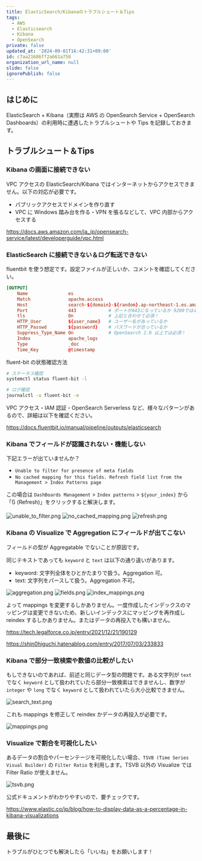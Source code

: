 ```yaml
---
title: ElasticSearch/Kibanaのトラブルシュート＆Tips
tags:
  - AWS
  - Elasticsearch
  - Kibana
  - OpenSearch
private: false
updated_at: '2024-09-01T16:42:31+09:00'
id: c7aa21686ff2a661a758
organization_url_name: null
slide: false
ignorePublish: false
---
```


## はじめに

ElasticSearch + Kibana（実際は AWS の OpenSearch Service + OpenSearch Dashboards）の利用時に遭遇したトラブルシュートや Tips を記録しておきます。

## トラブルシュート＆Tips

### Kibana の画面に接続できない

VPC アクセスの ElasticSearch/Kibana ではインターネットからアクセスできません。以下の対応が必要です。

- パブリックアクセスでドメインを作り直す
- VPC に Windows 踏み台を作る・VPN を張るなどして、VPC 内部からアクセスする

https://docs.aws.amazon.com/ja_jp/opensearch-service/latest/developerguide/vpc.html

### ElasticSearch に接続できない＆ログ転送できない

fluentbit を使う想定です。設定ファイルが正しいか、コメントを確認してください。

```fluent-bit.conf
[OUTPUT]
    Name               es
    Match              apache.access                                              # 対象があっているか
    Host               search-${domain}-${random}.ap-northeast-1.es.amazonaws.com # 接続先があっているか
    Port               443            # ポートが443になっているか 9200ではありません！
    tls                On             # 上記と合わせて必須！
    HTTP_User          ${user_name}   # ユーザー名があっているか 
    HTTP_Passwd        ${password}    # パスワードが合っているか
    Suppress_Type_Name On             # OpenSearch 2.0 以上では必須！
    Index              apache_logs
    Type               _doc
    Time_Key           @timestamp
```

fluent-bit の状態確認方法

```bash
# ステータス確認
systemctl status fluent-bit -l

# ログ確認
journalctl -u fluent-bit -e
```

VPC アクセス・IAM 認証・OpenSearch Serverless など、様々なパターンがあるので、詳細は以下を確認ください。

https://docs.fluentbit.io/manual/pipeline/outputs/elasticsearch

### Kibana でフィールドが認識されない・機能しない

下記エラーが出ていませんか？

- `Unable to filter for presence of meta fields`
- `No cached mapping for this fields. Refresh field list from the Management > Index Patterns page`

この場合は `DashBoards Management` > `Index patterns` > `${your_index}` から「🔃 (Refresh)」をクリックすると解決します。

![unable_to_filter.png](https://qiita-image-store.s3.ap-northeast-1.amazonaws.com/0/3852183/19c5b156-f1cc-e08d-70dc-b4dd8cc14998.png)
![no_cached_mapping.png](https://qiita-image-store.s3.ap-northeast-1.amazonaws.com/0/3852183/a20a2338-78cd-a9c8-73ff-896b9812b072.png)
![refresh.png](https://qiita-image-store.s3.ap-northeast-1.amazonaws.com/0/3852183/94bd1094-1ade-23ac-2877-9c5c44c092a3.png)

### Kibana の Visualize で Aggregation にフィールドが出てこない

フィールドの型が Aggregatable でないことが原因です。

同じテキストであっても `keyword` と `text` は以下の通り違いがあります。

- keyword: 文字列全体をひとかたまりで扱う。Aggregation 可。
- text: 文字列をパースして扱う。Aggregation 不可。

![aggregation.png](https://qiita-image-store.s3.ap-northeast-1.amazonaws.com/0/3852183/9d50e2cd-c003-305b-f36b-53075ca6d6ed.png)
![fields.png](https://qiita-image-store.s3.ap-northeast-1.amazonaws.com/0/3852183/02ae3366-6fd1-6507-6afe-fa8209a45c29.png)
![index_mappings.png](https://qiita-image-store.s3.ap-northeast-1.amazonaws.com/0/3852183/86876efc-879a-ee45-0885-93c7ef2fb8b2.png)

よって mappings を変更するしかありません。一度作成したインデックスのマッピングは変更できないため、新しいインデックスにマッピングを再作成し reindex するしかありません。またはデータの再投入でも構いません。

https://tech.legalforce.co.jp/entry/2021/12/21/190129

https://shin0higuchi.hatenablog.com/entry/2017/07/03/233833

### Kibana で部分一致検索や数値の比較がしたい

もしできないのであれば、前述と同じデータ型の問題です。ある文字列が `text` でなく `keyword` として扱われていたら部分一致検索はできませんし、数字が `integer` や `long` でなく `keyword` として扱われていたら大小比較できません。

![search_text.png](https://qiita-image-store.s3.ap-northeast-1.amazonaws.com/0/3852183/b7c45360-86e5-b804-e068-b53c47488429.png)

これも mappings を修正して reindex かデータの再投入が必要です。

![mappings.png](https://qiita-image-store.s3.ap-northeast-1.amazonaws.com/0/3852183/4df3eefb-85ad-d407-f23b-3cbc012bcc40.png)

### Visualize で割合を可視化したい

あるデータの割合やパーセンテージを可視化したい場合、`TSVB (Time Series Visual Builder)` の `Filter Ratio` を利用します。TSVB 以外の Visualize では Filter Ratio が使えません。

![tsvb.png](https://qiita-image-store.s3.ap-northeast-1.amazonaws.com/0/3852183/6eb058f8-e1ee-3a29-b2b8-7776c346dd53.png)

公式ドキュメントがわかりやすいので、要チェックです。

https://www.elastic.co/jp/blog/how-to-display-data-as-a-percentage-in-kibana-visualizations

## 最後に

トラブルがひとつでも解決したら「いいね」をお願いします！
